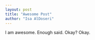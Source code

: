 ```yaml
---
layout: post
title: "Awesome Post"
author: "Isa AlDoseri"
---
```


I am awesome. Enough said. Okay? Okay.


